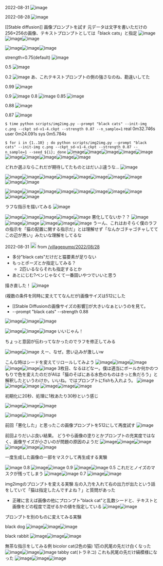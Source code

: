 
2022-08-31
![image](https://gyazo.com/4ea391f01508c5f5f73d164b1aec92de/thumb/1000)

2022-08-28
![image](https://gyazo.com/e76266a8138d0717a6039e53bb5c1738/thumb/1000)

[[Stable diffusion]]
画像プロンプトを試す
元データは文字を書いただけの256×256の画像、テキストプロンプトとしては「black cats」と指定
![image](https://gyazo.com/38038b8c1cf81a82e6d5799b305b7aa5/thumb/1000)![image](https://gyazo.com/70699291bccc316efe9b33529d72e282/thumb/1000)![image](https://gyazo.com/b64c8cc7d5410e0c73344a72eae763fe/thumb/1000)

![image](https://gyazo.com/b8d0ced46a33b6f4c42ecb660fc8d9c9/thumb/1000)![image](https://gyazo.com/90ca2bb5feb9909b5ce976fecb87c0b7/thumb/1000)![image](https://gyazo.com/b324a565a259ae5a796de08444ef00bf/thumb/1000)

strength=0.75(default)
![image](https://gyazo.com/87fdcce45fe08018d45ea09755fc949c/thumb/1000)

0.5
![image](https://gyazo.com/7da632e106e9b2508cba0f52dce15ea9/thumb/1000)

0.2
![image](https://gyazo.com/731852e4a071c032f6a6ee2f72126918/thumb/1000)
あ、これテキストプロンプトの側の強さなのね、勘違いしてた

0.99
![image](https://gyazo.com/8a29cc92f223e4373aa397228d88d1d8/thumb/1000)

0.9
![image](https://gyazo.com/2c38deb2dc020a0860fb95dba1ae8657/thumb/1000)
0.8
![image](https://gyazo.com/8b3c0df94756153475ea5e21644528f8/thumb/1000)
0.85
![image](https://gyazo.com/8facf5b03d4c9ab94b1a193f98632720/thumb/1000)

0.88
![image](https://gyazo.com/8010383d425ac86f77f80a22f82345f4/thumb/1000)

0.87
![image](https://gyazo.com/c0d3c55919457ec1763d6063108fc7ee/thumb/1000)

`$ time python scripts/img2img.py --prompt "black cats" --init-img c.png --ckpt sd-v1-4.ckpt --strength 0.87 --n_sample=1`
real    0m32.746s
user    0m24.091s
sys     0m5.784s

`$ for i in {1..10} ; do python scripts/img2img.py --prompt "black cats" --init-img c.png --ckpt sd-v1-4.ckpt --strength 0.87 --n_sample=1 --seed ${i}; done`
![image](https://gyazo.com/7e6d2117f929c3f3ebb1c105dbce7368/thumb/1000)![image](https://gyazo.com/543f27f9f64be666654ffc7e0dc390a3/thumb/1000)![image](https://gyazo.com/31b25ad3c438b042235a2bdbbb290c18/thumb/1000)![image](https://gyazo.com/4eb64bff3d01fae23032c833ae9c25d4/thumb/1000)![image](https://gyazo.com/08f51c060a5d2158e8b509d18754ae52/thumb/1000)![image](https://gyazo.com/b8d0ced46a33b6f4c42ecb660fc8d9c9/thumb/1000)![image](https://gyazo.com/b19f3ec3a56595b63bb118bb5630aedd/thumb/1000)![image](https://gyazo.com/858ea84f31c71b1c99f47b62bea29b80/thumb/1000)![image](https://gyazo.com/e065601364106e97cd2bf5a316980ad5/thumb/1000)![image](https://gyazo.com/7ab14e44bbfe22ac0fb3b57f662c667e/thumb/1000)

どれか選ぶならこれだが期待してたものとはだいぶ違うな…
![image](https://gyazo.com/b8d0ced46a33b6f4c42ecb660fc8d9c9/thumb/1000)


![image](https://gyazo.com/1a5c1d12a40c8ef02fd510e84ff7f59b/thumb/1000)![image](https://gyazo.com/efdad40c234e4fd1cfff58715bd38340/thumb/1000)![image](https://gyazo.com/9692a1530b613cbba1ac9cc1f7cd351a/thumb/1000)![image](https://gyazo.com/319180b0133231f2398f425c9fb5c830/thumb/1000)![image](https://gyazo.com/69152a50eafccf0be94e7a31ec8d75d2/thumb/1000)![image](https://gyazo.com/ebb3c36750116a099be2d6a0b8d8986c/thumb/1000)![image](https://gyazo.com/d795f120f923e7ec0edd5b3509b5438d/thumb/1000)![image](https://gyazo.com/29dfb96faf0c0c9744f6faeb807aa605/thumb/1000)![image](https://gyazo.com/c71db17383817400d316e9767e5a486f/thumb/1000)![image](https://gyazo.com/90ca2bb5feb9909b5ce976fecb87c0b7/thumb/1000)

![image](https://gyazo.com/6c7c9b857318ca92e21020ec2f0cbce3/thumb/1000)![image](https://gyazo.com/eefd3b1ccb6f85c01415b868f2e2f350/thumb/1000)![image](https://gyazo.com/da528f76c046b2d975f2358dc0bf0472/thumb/1000)![image](https://gyazo.com/327943f3b0e04e5f74bfb6cf53f30521/thumb/1000)![image](https://gyazo.com/00673b4e31fd4f0ce0d4442b6ca08a91/thumb/1000)![image](https://gyazo.com/2e4bf7c7cc6b612966010c82824f0ea4/thumb/1000)![image](https://gyazo.com/a9ac05fffdcfbf35068b5117dd9e4b54/thumb/1000)![image](https://gyazo.com/6f25834004a470d6a36fad55af641f71/thumb/1000)![image](https://gyazo.com/b324a565a259ae5a796de08444ef00bf/thumb/1000)![image](https://gyazo.com/e1045ed33644d6ca69ae938ff7959b29/thumb/1000)

ラフな指示を描いてみる
![image](https://gyazo.com/d345d8eada864d092230d368653c8173/thumb/1000)

![image](https://gyazo.com/b2a7b480446cac3690b8ea633d6cd2e3/thumb/1000)![image](https://gyazo.com/ecae1dd28ac3d368c2b6c29bb58ad088/thumb/1000)![image](https://gyazo.com/df1c0a8b16d5265aeea51b8184816fcd/thumb/1000)![image](https://gyazo.com/2de437320d63d049d5b8f7398a747ef0/thumb/1000)![image](https://gyazo.com/e92221a96b0b022cc0419e8ce2c673e4/thumb/1000)
悪化してないか？？
![image](https://gyazo.com/4783bd815bd13acf18805497bcfc6f89/thumb/1000)![image](https://gyazo.com/187ee6e29ecd1874bc8baa1328c29329/thumb/1000)![image](https://gyazo.com/65768bb6b90e97a1f1b73708c14e8016/thumb/1000)
![image](https://gyazo.com/ae2ad732a7f09a13892e1dfa9909052c/thumb/1000)![image](https://gyazo.com/67e3977d63aa77afacf1e1d4a818e017/thumb/1000)![image](https://gyazo.com/709aa960d8fd9aec94033f68c694f87e/thumb/1000)
うーん、これはおそらく僕のラフの指示を「猫の配置に関する指示だ」とは理解せず「なんかゴチャゴチャしててこの辺が黒い」みたいな理解をしてるな

2022-08-31
<img src='https://scrapbox.io/api/pages/villagepump/yuyasurarin/icon' alt='/villagepump/yuyasurarin.icon' height="19.5"/> from [/villagepump/2022/08/28](https://scrapbox.io/villagepump/2022/08/28)
- 多分"black cats"だけだと猫要素が足りない
- もっとポーズとか指定してみる？
    - 2匹いるならそれも指定するとか
- あとにじむ?ペンじゃなくて一番固いやつでいいと思う

描き直した！
![image](https://gyazo.com/5cf71e4c096265f10d983eac17e66f53/thumb/1000)

(複数の条件を同時に変えててなんだが)画像サイズは512にした
- [[Stable Diffusionの画像サイズの影響]]が大きいなぁというのを見て。
- --prompt "black cats" --strength 0.88

![image](https://gyazo.com/c7817ea3772e0a6c693eae9e783b1739/thumb/1000)![image](https://gyazo.com/274288c037d847e36ce5d26cbe3b71d2/thumb/1000)![image](https://gyazo.com/6de59fc1d85f13cc092fa7fd1c7d92e1/thumb/1000)

![image](https://gyazo.com/b87ff6ec862993d33b501a95307f242b/thumb/1000)![image](https://gyazo.com/eee517f4561af8a946fb5da66031e6bd/thumb/1000)![image](https://gyazo.com/c3c6919e20226ea7f2338c7a472c3eae/thumb/1000)
いいじゃん！

ちょっと意図が伝わってなかったのでラフを修正してみる

![image](https://gyazo.com/7965b83238feb10891a56853da6bff91/thumb/1000)![image](https://gyazo.com/6a6c691c51bcf94f493d15d354bcb0f0/thumb/1000)
えー、なぜ。思い込みが激しいw

こんな時はシードを変えてリロールしてみよう
![image](https://gyazo.com/3a006dd686357fd9dadccd1cbf8584a6/thumb/1000)![image](https://gyazo.com/4298c663a68545a8adacf62d6ab0e66d/thumb/1000)![image](https://gyazo.com/15c5ac1328189dfc65e89af0b3918a64/thumb/1000)
![image](https://gyazo.com/aa966aadc714cf6f7380082763e9e729/thumb/1000)![image](https://gyazo.com/1aca55ae6d3b33a90408736d7f3a540f/thumb/1000)![image](https://gyazo.com/169111d054e20695bbf9dd4df20c9283/thumb/1000)
3枚目、なるほどなー。僕は適当にボールか何かのつもりで色を変えたのだがAIは「猫のそばにある水色のものはきっと魚だろう」と解釈したというわけか。いいね。ではプロンプトにfishも入れよう。
![image](https://gyazo.com/169111d054e20695bbf9dd4df20c9283/thumb/1000)![image](https://gyazo.com/423ef2479b291aabbc99fc99cb32d3ef/thumb/1000)![image](https://gyazo.com/c0eec61b440463f09eca54c8eba15c00/thumb/1000)
![image](https://gyazo.com/70965d5e320cbb04c3df147a16e77554/thumb/1000)![image](https://gyazo.com/b33f92c3ab3fa99d5cf8481d226689cd/thumb/1000)![image](https://gyazo.com/0caaea5e5c94f8850992fd506a6be1c1/thumb/1000)


初期化に20秒、処理に1枚あたり30秒という感じ

![image](https://gyazo.com/c7817ea3772e0a6c693eae9e783b1739/thumb/1000)![image](https://gyazo.com/7965b83238feb10891a56853da6bff91/thumb/1000)![image](https://gyazo.com/6de59fc1d85f13cc092fa7fd1c7d92e1/thumb/1000)

![image](https://gyazo.com/b87ff6ec862993d33b501a95307f242b/thumb/1000)![image](https://gyazo.com/c0eec61b440463f09eca54c8eba15c00/thumb/1000)![image](https://gyazo.com/c3c6919e20226ea7f2338c7a472c3eae/thumb/1000)

前回「悪化した」と思ったこの画像プロンプトを512にして再度試す
![image](https://gyazo.com/dbd1dfc892b0810d1de6a8c4303f4bf6/thumb/1000)

前回よりだいぶ良い結果。
どうやら画像の塗りとかプロンプトの充実度ではなく、画像サイズが小さいのが問題の原因のようだ
![image](https://gyazo.com/f381d93fbe8294416a244df74eeaeddf/thumb/1000)![image](https://gyazo.com/256abab50005f68b9c433937b172cca7/thumb/1000)![image](https://gyazo.com/2cd9c31f555477a31a9d519f05eac33c/thumb/1000)
![image](https://gyazo.com/89f0d09c5c0db597328e347699a0700e/thumb/1000)![image](https://gyazo.com/53fd3df0d4692662e8fe1ecf84a15148/thumb/1000)![image](https://gyazo.com/5d61d6d6218deef455f38044c98bf455/thumb/1000)

一度生成した画像の一部をマスクして再生成する実験

![image](https://gyazo.com/36580f245fe757e05ce3a32e126d8d91/thumb/1000)
0.8
![image](https://gyazo.com/68dba13ff6f0061f7a0921001666bb5d/thumb/1000)![image](https://gyazo.com/1ff42e3018b8d22a5d469e1d57e54be9/thumb/1000)
0.9
![image](https://gyazo.com/85171e9c36439d69f7e580949383b35f/thumb/1000)![image](https://gyazo.com/1a2717b5c93623f8fc63e5e64d7e3ae8/thumb/1000)
0.5 これだとノイズのマスクが残ってしまう
![image](https://gyazo.com/5c75796213abf2a1f40231f87024f4b5/thumb/1000)![image](https://gyazo.com/04e821f9e80163772a1977b70db60dc2/thumb/1000)
0.7
![image](https://gyazo.com/2eb141f2d2ced8721a007fd1062e80e2/thumb/1000)![image](https://gyazo.com/7a12333db61822a0547b4ad8f2d777b9/thumb/1000)

img2imgのプロンプトを変える実験
左の入力を入れて右の出力が出たという話をしていて「猫は指定したんですよね？」と質問があった
- 正確に言えば画像の他にプロンプト"black cat"と乱数シードと、テキストと画像をどの程度で混ぜるかの値を指定している
![image](https://gyazo.com/c7817ea3772e0a6c693eae9e783b1739/thumb/1000)![image](https://gyazo.com/b87ff6ec862993d33b501a95307f242b/thumb/1000)

プロンプトを別のものに変えてみる実験

black dog
![image](https://gyazo.com/b55351aa0f208d1207cff9d4a2cdcf6a/thumb/1000)![image](https://gyazo.com/0738314eba6f889688b2b9c66a865e17/thumb/1000)![image](https://gyazo.com/cc5446585d861ecf33b4f4818821a9b4/thumb/1000)

black rabbit
![image](https://gyazo.com/e2d2099209d3a739fdd6c94a0b1c938f/thumb/1000)![image](https://gyazo.com/31f9412a64994d1755e211c93ad6494e/thumb/1000)![image](https://gyazo.com/af08c1ff055307af25ca23ab148bd3dc/thumb/1000)

無茶な指示をしてみる例
bicolor cat(2色の猫) 1匹の尻尾の先だけ白くなった
![image](https://gyazo.com/21958c4402abfb75b7bda7f3b2362ad3/thumb/1000)![image](https://gyazo.com/5f21e516bb2225264dc4135a6cfc0916/thumb/1000)![image](https://gyazo.com/cd3f07325fe321cf605be868da7152da/thumb/1000)
tabby cat(トラネコ) これも尻尾の先だけ縞模様になった
![image](https://gyazo.com/95fbc48e3570404e730f5efd412b5b85/thumb/1000)![image](https://gyazo.com/0a543144926bb15bfa9850380298d6b3/thumb/1000)![image](https://gyazo.com/80fee87e839ab9d76c1bd0c85f332bd5/thumb/1000)
